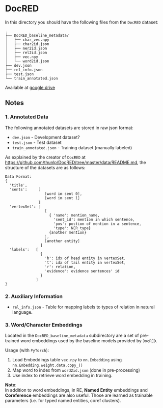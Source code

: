 # DocRED

In this directory you should have the following files from the `DocRED` dataset:

```raw
.
├── DocRED_baseline_metadata/
│   ├── char_vec.npy
│   ├── char2id.json
│   ├── ner2id.json
│   ├── rel2id.json
│   ├── vec.npy
│   └── word2id.json
├── dev.json
├── rel_info.json
├── test.json
└── train_annotated.json
```

Available at [google drive](https://drive.google.com/drive/folders/1_sTe7NTio8FLfJQdBeO-N5G9o2hEZ6Nd?usp=sharing)  

## Notes  

### 1. Annotated Data  

The following annotated datasets are stored in raw json format:  

- `dev.json` - Development dataset?
- `test.json` - Test dataset
- `train_annotated.json` - Training dataset (manually labeled)  

As explained by the creator of `DocRED` at <https://github.com/thunlp/DocRED/tree/master/data/README.md>, the structure of the datasets are as follows:  

```raw
Data Format:
{
  'title',
  'sents':     [
                  [word in sent 0],
                  [word in sent 1]
               ]
  'vertexSet': [
                  [
                    { 'name': mention_name, 
                      'sent_id': mention in which sentence, 
                      'pos': postion of mention in a sentence, 
                      'type': NER_type}
                    {another mention}
                  ], 
                  [another entity]
                ]
  'labels':   [
                {
                  'h': idx of head entity in vertexSet,
                  't': idx of tail entity in vertexSet,
                  'r': relation,
                  'evidence': evidence sentences' id
                }
              ]
}
```

### 2. Auxiliary Information  

- `rel_info.json` - Table for mapping labels to types of relation in natural language.  

### 3. Word/Character Embeddings  

Located in the `DocRED_baseline_metadata` subdirectory are a set of pre-trained word embeddings used by the baseline models provided by `DocRED`.  

Usage (with `PyTorch`):  

1. Load Embeddings table `vec.npy` to `nn.Embedding` using `nn.Embedding.weight.data.copy_()`
2. Map word to index from `word2id.json` (done in pre-processing)
3. Use index to retrieve word embedding in training.

**Note**:  
In addition to word embeddings, in RE, **Named Entity** embeddings and **Coreference** embeddings are also useful. Those are learned as trainable parameters (i.e. for typed named entities, coref clusters).  
